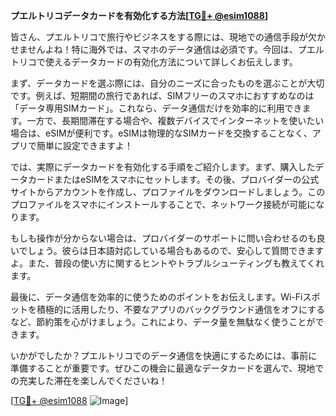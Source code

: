**プエルトリコデータカードを有効化する方法[[TG💪+ @esim1088](https://t.me/s/esim1088)]**

皆さん、プエルトリコで旅行やビジネスをする際には、現地での通信手段が欠かせませんよね！特に海外では、スマホのデータ通信は必須です。今回は、プエルトリコで使えるデータカードの有効化方法について詳しくお伝えします。

まず、データカードを選ぶ際には、自分のニーズに合ったものを選ぶことが大切です。例えば、短期間の旅行であれば、SIMフリーのスマホにおすすめなのは「データ専用SIMカード」。これなら、データ通信だけを効率的に利用できます。一方で、長期間滞在する場合や、複数デバイスでインターネットを使いたい場合は、eSIMが便利です。eSIMは物理的なSIMカードを交換することなく、アプリで簡単に設定できますよ！

では、実際にデータカードを有効化する手順をご紹介します。まず、購入したデータカードまたはeSIMをスマホにセットします。その後、プロバイダーの公式サイトからアカウントを作成し、プロファイルをダウンロードしましょう。このプロファイルをスマホにインストールすることで、ネットワーク接続が可能になります。

もしも操作が分からない場合は、プロバイダーのサポートに問い合わせるのも良いでしょう。彼らは日本語対応している場合もあるので、安心して質問できますよ。また、普段の使い方に関するヒントやトラブルシューティングも教えてくれます。

最後に、データ通信を効率的に使うためのポイントをお伝えします。Wi-Fiスポットを積極的に活用したり、不要なアプリのバックグラウンド通信をオフにするなど、節約策を心がけましょう。これにより、データ量を無駄なく使うことができます。

いかがでしたか？プエルトリコでのデータ通信を快適にするためには、事前に準備することが重要です。ぜひこの機会に最適なデータカードを選んで、現地での充実した滞在を楽しんでくださいね！

[[TG💪+ @esim1088](https://t.me/s/esim1088) ![Image](https://i.postimg.cc/Y0z9fWf4/image.png)]